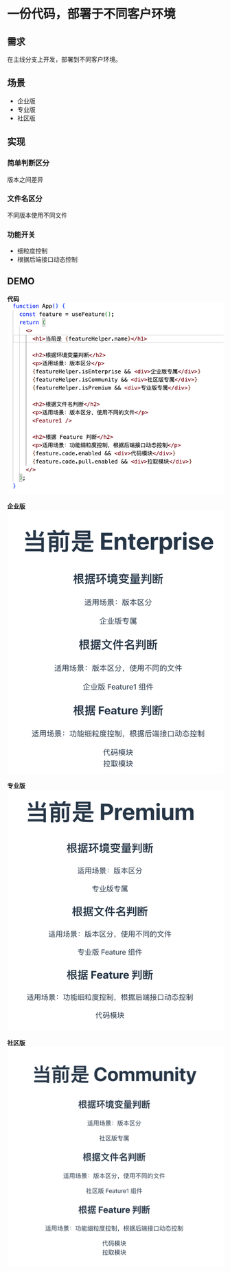 # 一份代码，部署于不同客户环境

## 需求

在主线分支上开发，部署到不同客户环境。

## 场景

- 企业版
- 专业版
- 社区版

## 实现

### 简单判断区分

版本之间差异

### 文件名区分

不同版本使用不同文件

### 功能开关

- 细粒度控制
- 根据后端接口动态控制

## DEMO

**代码**
![image](./docs/code.png)

**企业版**
![image](./docs/enterprise.png)

**专业版**
![image](./docs/premium.png)

**社区版**
![image](./docs/community.png)
